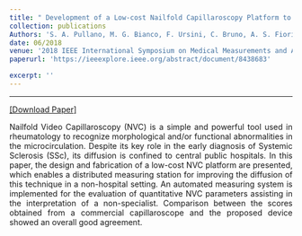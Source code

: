 ```yaml
---
title: " Development of a Low-cost Nailfold Capillaroscopy Platform to Enhance Early Detection of Secondary Raynaud’s Phenomenon"
collection: publications
Authors: 'S. A. Pullano, M. G. Bianco, F. Ursini, C. Bruno, A. S. Fiorillo, <b>Nishat Tasneem</b>, I. Mahbub.'
date: 06/2018
venue: '2018 IEEE International Symposium on Medical Measurements and Applications (MeMeA)'
paperurl: 'https://ieeexplore.ieee.org/abstract/document/8438683'

excerpt: ''
---
```

---
<a href='https://ieeexplore.ieee.org/abstract/document/8438683' target="_blank">[Download Paper]</a>

<p align="justify">
Nailfold Video Capillaroscopy (NVC) is a simple and powerful tool used in rheumatology to recognize morphological and/or functional abnormalities in the microcirculation. Despite its key role in the early diagnosis of Systemic Sclerosis (SSc), its diffusion is confined to central public hospitals. In this paper, the design and fabrication of a low-cost NVC platform are presented, which enables a distributed measuring station for improving the diffusion of this technique in a non-hospital setting. An automated measuring system is implemented for the evaluation of quantitative NVC parameters assisting in the interpretation of a non-specialist. Comparison between the scores obtained from a commercial capillaroscope and the proposed device showed an overall good agreement.
</p>

